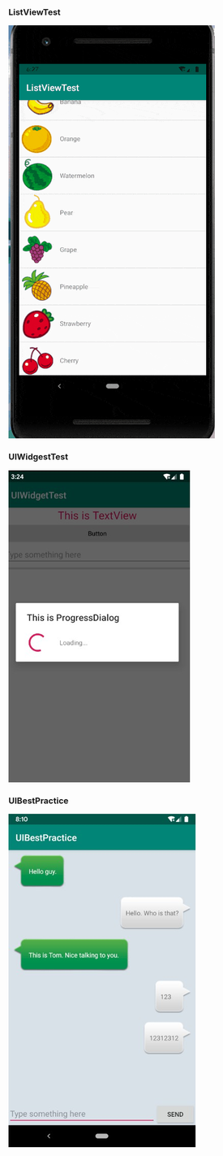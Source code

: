 ### ListViewTest

![](https://github.com/DaiHuiYou/Material/blob/master/gif/listview.gif?raw=true)

### UIWidgestTest

![](https://github.com/DaiHuiYou/Material/blob/master/pic/UIWidgest.jpg?raw=true)

### UIBestPractice

![](https://github.com/DaiHuiYou/Material/blob/master/pic/UIBestPractice.jpg?raw=true)